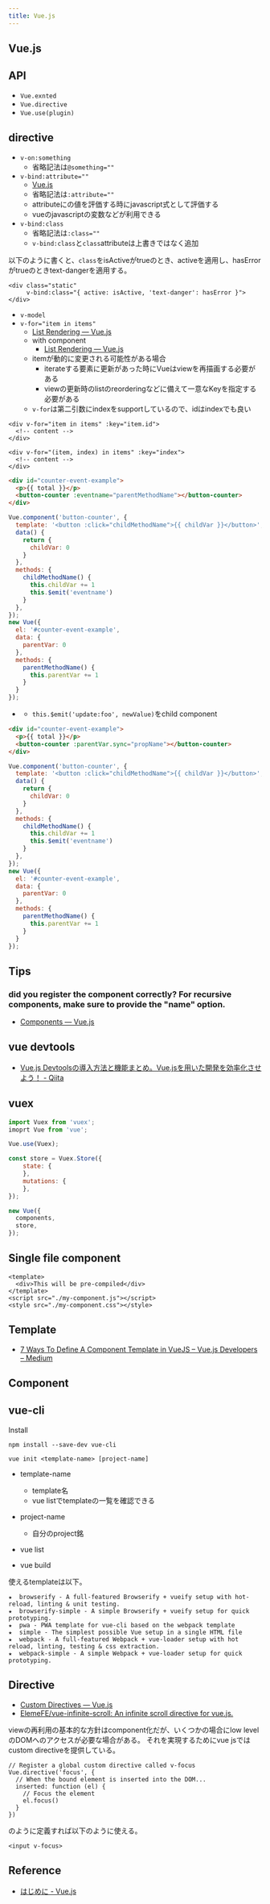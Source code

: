 ```yaml
---
title: Vue.js
---
```


## Vue.js

## API

* `Vue.exnted`
* `Vue.directive`
* `Vue.use(plugin)`

## directive

* `v-on:something`
    * 省略記法は`@something=""`
* `v-bind:attribute=""`
    * [Vue.js](https://vuejs.org/v2/api/#v-bind)
    * 省略記法は`:attribute=""`
    * attributeにの値を評価する時にjavascript式として評価する
    * vueのjavascriptの変数などが利用できる
* `v-bind:class`
    * 省略記法は`:class=""`
    * `v-bind:class`と`class`attributeは上書きではなく追加

以下のように書くと、`class`をisActiveがtrueのとき、activeを適用し、hasErrorがtrueのときtext-dangerを適用する。

```
<div class="static"
     v-bind:class="{ active: isActive, 'text-danger': hasError }">
</div>
```

* `v-model`
* `v-for="item in items"`
    * [List Rendering — Vue.js](https://vuejs.org/v2/guide/list.html)
    * with component
        * [List Rendering — Vue.js](https://vuejs.org/v2/guide/list.html#v-for-with-a-Component)
    * itemが動的に変更される可能性がある場合
        * iterateする要素に更新があった時にVueはviewを再描画する必要がある
        * viewの更新時のlistのreorderingなどに備えて一意なKeyを指定する必要がある
    * `v-for`は第二引数にindexをsupportしているので、idはindexでも良い

```
<div v-for="item in items" :key="item.id">
  <!-- content -->
</div>
```

```
<div v-for="(item, index) in items" :key="index">
  <!-- content -->
</div>
```

```html
<div id="counter-event-example">
  <p>{{ total }}</p>
  <button-counter :eventname="parentMethodName"></button-counter>
</div>
```

```javascript
Vue.component('button-counter', {
  template: '<button :click="childMethodName">{{ childVar }}</button>',
  data() {
    return {
      childVar: 0
    }
  },
  methods: {
    childMethodName() {
      this.childVar += 1
      this.$emit('eventname')
    }
  },
});
new Vue({
  el: '#counter-event-example',
  data: {
    parentVar: 0
  },
  methods: {
    parentMethodName() {
      this.parentVar += 1
    }
  }
});
```

* <comp :child-prop.sync="parent-var"></comp>
    * `this.$emit('update:foo', newValue)`をchild component


```html
<div id="counter-event-example">
  <p>{{ total }}</p>
  <button-counter :parentVar.sync="propName"></button-counter>
</div>
```

```javascript
Vue.component('button-counter', {
  template: '<button :click="childMethodName">{{ childVar }}</button>',
  data() {
    return {
      childVar: 0
    }
  },
  methods: {
    childMethodName() {
      this.childVar += 1
      this.$emit('eventname')
    }
  },
});
new Vue({
  el: '#counter-event-example',
  data: {
    parentVar: 0
  },
  methods: {
    parentMethodName() {
      this.parentVar += 1
    }
  }
});
```


## Tips

### did you register the component correctly? For recursive components, make sure to provide the "name" option.
* [Components — Vue.js](https://vuejs.org/v2/guide/components.html)

## vue devtools
* [Vue.js Devtoolsの導入方法と機能まとめ。Vue.jsを用いた開発を効率化させよう！ - Qiita](https://qiita.com/hashimoto-1202/items/c81f5d4c271eef16d957)


## vuex

```javascript
import Vuex from 'vuex';
imoprt Vue from 'vue';

Vue.use(Vuex);

const store = Vuex.Store({
    state: {
    },
    mutations: {
    },
});

new Vue({
  components,
  store,
});
```

## Single file component

```
<template>
  <div>This will be pre-compiled</div>
</template>
<script src="./my-component.js"></script>
<style src="./my-component.css"></style>
```


## Template
* [7 Ways To Define A Component Template in VueJS – Vue.js Developers – Medium](https://medium.com/js-dojo/7-ways-to-define-a-component-template-in-vuejs-c04e0c72900d)

## Component



## vue-cli
Install

```
npm install --save-dev vue-cli
```

```
vue init <template-name> [project-name]
```

* template-name
    * template名
    * vue listでtemplateの一覧を確認できる
* project-name
    * 自分のproject銘

* vue list
* vue build

使えるtemplateは以下。

```
★  browserify - A full-featured Browserify + vueify setup with hot-reload, linting & unit testing.
★  browserify-simple - A simple Browserify + vueify setup for quick prototyping.
★  pwa - PWA template for vue-cli based on the webpack template
★  simple - The simplest possible Vue setup in a single HTML file
★  webpack - A full-featured Webpack + vue-loader setup with hot reload, linting, testing & css extraction.
★  webpack-simple - A simple Webpack + vue-loader setup for quick prototyping.
```

## Directive
* [Custom Directives — Vue.js](https://vuejs.org/v2/guide/custom-directive.html)
* [ElemeFE/vue-infinite-scroll: An infinite scroll directive for vue.js.](https://github.com/ElemeFE/vue-infinite-scroll)

viewの再利用の基本的な方針はcomponent化だが、いくつかの場合にlow levelのDOMへのアクセスが必要な場合がある。
それを実現するためにvue jsではcustom directiveを提供している。

```
// Register a global custom directive called v-focus
Vue.directive('focus', {
  // When the bound element is inserted into the DOM...
  inserted: function (el) {
    // Focus the element
    el.focus()
  }
})
```

のように定義すれば以下のように使える。

```
<input v-focus>
```


## Reference
* [はじめに - Vue.js](https://jp.vuejs.org/v2/guide/)
